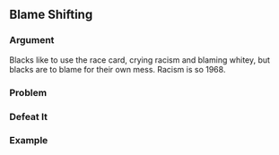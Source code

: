 ## Blame Shifting

### Argument

Blacks like to use the race card, crying racism and blaming whitey, but blacks are to blame for their own mess. Racism is so 1968.

### Problem

### Defeat It

### Example
